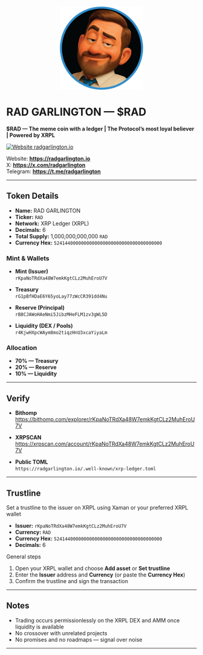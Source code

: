 <p align="center">
  <img src="https://github.com/radgarlington/radgarlington.io/blob/main/assets/logo.png?raw=true" alt="$RAD Logo" width="220">
</p>

# RAD GARLINGTON — $RAD

**$RAD — The meme coin with a ledger | The Protocol’s most loyal believer | Powered by XRPL**

[![Website radgarlington.io](https://img.shields.io/website?url=https%3A%2F%2Fradgarlington.io&label=radgarlington.io&color=0A74D0&style=for-the-badge)](https://radgarlington.io)

Website: **https://radgarlington.io**  
X: **https://x.com/radgarlington**  
Telegram: **https://t.me/radgarlington**

---

## Token Details

- **Name:** RAD GARLINGTON  
- **Ticker:** `RAD`  
- **Network:** XRP Ledger (XRPL)  
- **Decimals:** 6  
- **Total Supply:** 1,000,000,000,000 `RAD`  
- **Currency Hex:** `5241440000000000000000000000000000000000`

### Mint & Wallets

- **Mint (Issuer)**  
  `rKpaNoTRdXa48W7emkKgtCLz2MuhEroU7V`

- **Treasury**  
  `rG1pBfHDaE6Y65yoLay77zWcCR391dd4Nu`

- **Reserve (Principal)**  
  `rB8CJAWoHAeNmi5JibzMHeFLM1zv3gWL5D`

- **Liquidity (DEX / Pools)**  
  `r4KjwHXpcWAym8mo2tiqzHnU3xcaYiyaLm`

### Allocation

- **70% — Treasury**  
- **20% — Reserve**  
- **10% — Liquidity**

---

## Verify

- **Bithomp**  
  https://bithomp.com/explorer/rKpaNoTRdXa48W7emkKgtCLz2MuhEroU7V

- **XRPSCAN**  
  https://xrpscan.com/account/rKpaNoTRdXa48W7emkKgtCLz2MuhEroU7V

- **Public TOML**  
  `https://radgarlington.io/.well-known/xrp-ledger.toml`

---

## Trustline

Set a trustline to the issuer on XRPL using Xaman or your preferred XRPL wallet

- **Issuer:** `rKpaNoTRdXa48W7emkKgtCLz2MuhEroU7V`  
- **Currency:** `RAD`  
- **Currency Hex:** `5241440000000000000000000000000000000000`  
- **Decimals:** 6

General steps

1. Open your XRPL wallet and choose **Add asset** or **Set trustline**  
2. Enter the **Issuer** address and **Currency** (or paste the **Currency Hex**)  
3. Confirm the trustline and sign the transaction

---

## Notes

- Trading occurs permissionlessly on the XRPL DEX and AMM once liquidity is available  
- No crossover with unrelated projects  
- No promises and no roadmaps — signal over noise

---
